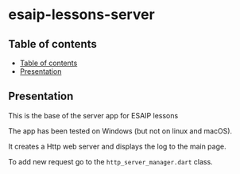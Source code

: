 <!--
SPDX-FileCopyrightText: 2025 Benoît Rolandeau <benoit.rolandeau@allcircuits.com>

SPDX-License-Identifier: MIT
-->

# esaip-lessons-server <!-- omit from toc -->

## Table of contents

- [Table of contents](#table-of-contents)
- [Presentation](#presentation)

## Presentation

This is the base of the server app for ESAIP lessons

The app has been tested on Windows (but not on linux and macOS).

It creates a Http web server and displays the log to the main page.

To add new request go to the `http_server_manager.dart` class.
